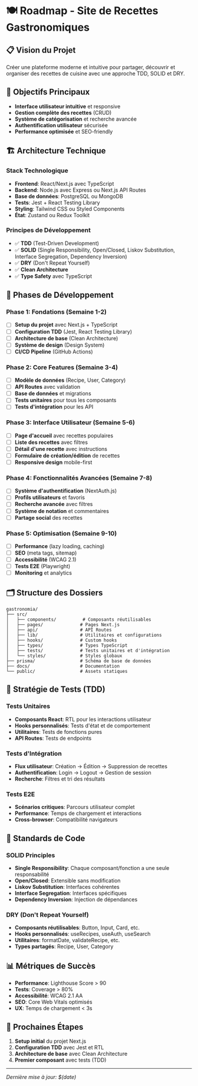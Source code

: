 # 🍽️ Roadmap - Site de Recettes Gastronomiques

## 📋 Vision du Projet
Créer une plateforme moderne et intuitive pour partager, découvrir et organiser des recettes de cuisine avec une approche TDD, SOLID et DRY.

## 🎯 Objectifs Principaux
- **Interface utilisateur intuitive** et responsive
- **Gestion complète des recettes** (CRUD)
- **Système de catégorisation** et recherche avancée
- **Authentification utilisateur** sécurisée
- **Performance optimisée** et SEO-friendly

## 🏗️ Architecture Technique

### Stack Technologique
- **Frontend**: React/Next.js avec TypeScript
- **Backend**: Node.js avec Express ou Next.js API Routes
- **Base de données**: PostgreSQL ou MongoDB
- **Tests**: Jest + React Testing Library
- **Styling**: Tailwind CSS ou Styled Components
- **État**: Zustand ou Redux Toolkit

### Principes de Développement
- ✅ **TDD** (Test-Driven Development)
- ✅ **SOLID** (Single Responsibility, Open/Closed, Liskov Substitution, Interface Segregation, Dependency Inversion)
- ✅ **DRY** (Don't Repeat Yourself)
- ✅ **Clean Architecture**
- ✅ **Type Safety** avec TypeScript

## 📅 Phases de Développement

### Phase 1: Fondations (Semaine 1-2)
- [ ] **Setup du projet** avec Next.js + TypeScript
- [ ] **Configuration TDD** (Jest, React Testing Library)
- [ ] **Architecture de base** (Clean Architecture)
- [ ] **Système de design** (Design System)
- [ ] **CI/CD Pipeline** (GitHub Actions)

### Phase 2: Core Features (Semaine 3-4)
- [ ] **Modèle de données** (Recipe, User, Category)
- [ ] **API Routes** avec validation
- [ ] **Base de données** et migrations
- [ ] **Tests unitaires** pour tous les composants
- [ ] **Tests d'intégration** pour les API

### Phase 3: Interface Utilisateur (Semaine 5-6)
- [ ] **Page d'accueil** avec recettes populaires
- [ ] **Liste des recettes** avec filtres
- [ ] **Détail d'une recette** avec instructions
- [ ] **Formulaire de création/édition** de recettes
- [ ] **Responsive design** mobile-first

### Phase 4: Fonctionnalités Avancées (Semaine 7-8)
- [ ] **Système d'authentification** (NextAuth.js)
- [ ] **Profils utilisateurs** et favoris
- [ ] **Recherche avancée** avec filtres
- [ ] **Système de notation** et commentaires
- [ ] **Partage social** des recettes

### Phase 5: Optimisation (Semaine 9-10)
- [ ] **Performance** (lazy loading, caching)
- [ ] **SEO** (meta tags, sitemap)
- [ ] **Accessibilité** (WCAG 2.1)
- [ ] **Tests E2E** (Playwright)
- [ ] **Monitoring** et analytics

## 🗂️ Structure des Dossiers
```
gastronomia/
├── src/
│   ├── components/          # Composants réutilisables
│   ├── pages/              # Pages Next.js
│   ├── api/                # API Routes
│   ├── lib/                # Utilitaires et configurations
│   ├── hooks/              # Custom hooks
│   ├── types/              # Types TypeScript
│   ├── tests/              # Tests unitaires et d'intégration
│   └── styles/             # Styles globaux
├── prisma/                 # Schéma de base de données
├── docs/                   # Documentation
└── public/                 # Assets statiques
```

## 🧪 Stratégie de Tests (TDD)

### Tests Unitaires
- **Composants React**: RTL pour les interactions utilisateur
- **Hooks personnalisés**: Tests d'état et de comportement
- **Utilitaires**: Tests de fonctions pures
- **API Routes**: Tests de endpoints

### Tests d'Intégration
- **Flux utilisateur**: Création → Édition → Suppression de recettes
- **Authentification**: Login → Logout → Gestion de session
- **Recherche**: Filtres et tri des résultats

### Tests E2E
- **Scénarios critiques**: Parcours utilisateur complet
- **Performance**: Temps de chargement et interactions
- **Cross-browser**: Compatibilité navigateurs

## 🔧 Standards de Code

### SOLID Principles
- **Single Responsibility**: Chaque composant/fonction a une seule responsabilité
- **Open/Closed**: Extensible sans modification
- **Liskov Substitution**: Interfaces cohérentes
- **Interface Segregation**: Interfaces spécifiques
- **Dependency Inversion**: Injection de dépendances

### DRY (Don't Repeat Yourself)
- **Composants réutilisables**: Button, Input, Card, etc.
- **Hooks personnalisés**: useRecipes, useAuth, useSearch
- **Utilitaires**: formatDate, validateRecipe, etc.
- **Types partagés**: Recipe, User, Category

## 📊 Métriques de Succès
- **Performance**: Lighthouse Score > 90
- **Tests**: Coverage > 80%
- **Accessibilité**: WCAG 2.1 AA
- **SEO**: Core Web Vitals optimisés
- **UX**: Temps de chargement < 3s

## 🚀 Prochaines Étapes
1. **Setup initial** du projet Next.js
2. **Configuration TDD** avec Jest et RTL
3. **Architecture de base** avec Clean Architecture
4. **Premier composant** avec tests (TDD)

---
*Dernière mise à jour: $(date)*
